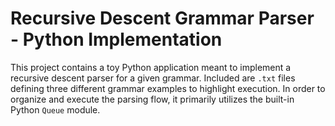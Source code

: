 # Recursive Descent Grammar Parser - Python Implementation

This project contains a toy Python application meant to implement a recursive descent parser for a given grammar. Included are `.txt` files defining three different grammar examples to highlight execution. In order to organize and execute the parsing flow, it primarily utilizes the built-in Python `Queue` module.
